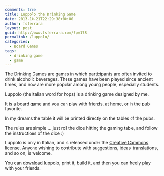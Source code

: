 ```yaml
---
comments: true
title: Luppolo the Drinking Game
date: 2013-10-21T22:29:38+00:00
author: fsferrara
layout: post
guid: http://www.fsferrara.com/?p=178
permalink: /luppolo/
categories:
  - Board Games
tags:
  - drinking game
  - game
---
```

The Drinking Games are games in which participants are often invited to drink alcoholic beverages. These games have been played since ancient times, and now are more popular among young people, especially students.

Luppolo (the Italian word for hops) is a drinking game designed by me.

<!--more-->



It is a board game and you can play with friends, at home, or in the pub favorite.

In my dreams the table it will be printed directly on the tables of the pubs.

The rules are simple &#8230; just roll the dice hitting the gaming table, and follow the instructions of the dice :)

Luppolo is only in Italian, and is released under the [Creative Commons](http://creativecommons.org/licenses/by-nc-nd/2.5/legalcode) license. Anyone wishing to contribute with suggestions, ideas, translations, and so on, is welcome.

You can [download luppolo](/wp-content/downloads/luppolo.pdf), print it, build it, and then you can freely play with your friends.
